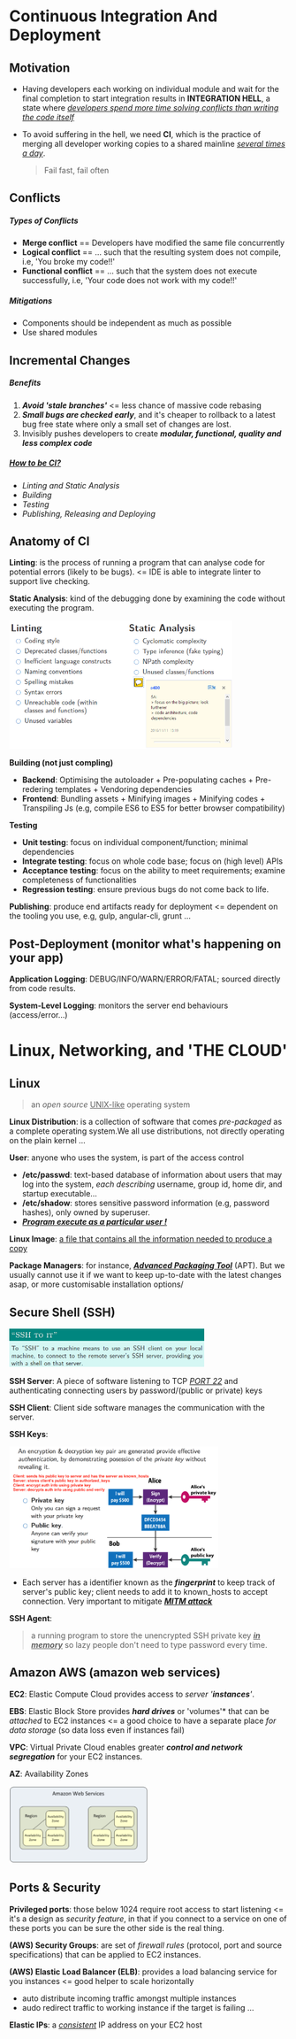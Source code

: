 # Continuous Integration And Deployment

## **Motivation**

* Having developers each working on individual module and wait for the final completion to start integration results in **INTEGRATION HELL**, a state where *<u>developers spend more time solving conflicts than writing the code itself</u>*

* To avoid suffering in the hell, we need **CI**, which is the practice of merging all developer working copies to a shared mainline *<u>several times a day</u>*. 

  > Fail fast, fail often

## **Conflicts**

##### **Types of Conflicts**

* **Merge conflict** == Developers have modified the same file concurrently
* **Logical conflict** == … such that the resulting system does not compile, i.e, 'You broke my code!!'
* **Functional conflict** == … such that the system does not execute successfully, i.e, 'Your code does not work with my code!!'

##### **Mitigations**

* Components should be independent as much as possible
* Use shared modules


## **Incremental Changes**

##### **Benefits**

1. ***Avoid 'stale branches'*** <= less chance of massive code rebasing
2. ***Small bugs are checked early***, and it's cheaper to rollback to a latest bug free state where only a small set of changes are lost.
3. Invisibly pushes developers to create ***modular, functional, quality and less complex code***

##### <u>How to be CI?</u>

* *Linting and Static Analysis*
* *Building*
* *Testing*
* *Publishing, Releasing and Deploying*

## **Anatomy of CI**

**Linting**: is the process of running a program that can analyse code for potential errors (likely to be bugs). <= IDE is able to integrate linter to support live checking. 

**Static Analysis**: kind of the debugging done by examining the code without executing the program. 

<img src="Linting&StaticAnalysis.PNG" height="80%" width="80%">

**Building (not just compling)**

* **Backend**: Optimising the autoloader + Pre-populating caches + Pre-redering templates + Vendoring dependencies
* **Frontend**: Bundling assets + Minifying images + Minifying codes + Transpiling Js (e.g, compile ES6 to ES5 for better browser compatibility) 

**Testing**

* **Unit testing**: focus on individual component/function; minimal dependencies
* **Integrate testing**: focus on whole code base; focus on (high level) APIs
* **Acceptance testing**: focus on the ability to meet requirements; examine completeness of functionalities
* **Regression testing**: ensure previous bugs do not come back to life. 

**Publishing**: produce end artifacts ready for deployment <= dependent on the tooling you use, e.g, gulp, angular-cli, grunt … 

## **Post-Deployment** (monitor what's happening on your app)

**Application Logging**: DEBUG/INFO/WARN/ERROR/FATAL; sourced directly from code results. 

**System-Level Logging**: monitors the server end behaviours (access/error...)

# Linux, Networking, and 'THE CLOUD'

## Linux

>  an *open source* <u>UNIX-like</u> operating system

**Linux Distribution**: is a collection of software that comes *pre-packaged* as a complete operating system.We all use distributions, not directly operating on the plain kernel … 

**User**: anyone who uses the system, is part of the access control

* **/etc/passwd**: text-based database of information about users that may log into the system, *each describing* username, group id, home dir, and startup executable… 
* **/etc/shadow**: stores sensitive password information (e.g, password hashes), only owned by superuser.
* **<u>*Program execute as a particular user !*</u>**

**Linux Image**: [a file that contains all the information needed to produce a copy](http://unix.stackexchange.com/questions/208407/why-is-the-linux-kernel-called-an-image)

**Package Managers**: for instance, <u>***Advanced Packaging Tool***</u> (APT). But we usually cannot use it if we want to keep up-to-date with the latest changes asap, or more customisable installation options/

## Secure Shell (SSH)

<img src="SSHtoit.PNG" height="70%" width="70%">

**SSH Server**: A piece of software listening to TCP <u>*PORT 22*</u> and authenticating connecting users by password/(public or private) keys

**SSH Client**: Client side software manages the communication with the server. 

**SSH Keys**: 

<img src="PPKeys.png" height="75%" width="75%">

* Each server has a identifier known as the ***fingerprint*** to keep track of server's public key; client needs to add it to known_hosts to accept connection. Very important to mitigate [**<u>*MITM attack*</u>**](https://en.wikipedia.org/wiki/Man-in-the-middle_attack)

**SSH Agent**: 

> a running program to store the unencrypted SSH private key <u>***in memory***</u> so lazy people don't need to type password every time. 

## Amazon AWS (amazon web services)

**EC2**: Elastic Compute Cloud provides access to *server '**instances**'*.

**EBS**: Elastic Block Store provides ***hard drives*** or 'volumes'* that can be *attached* to EC2 instances <= a good choice to have a separate place *for data storage* (so data loss even if instances fail)

**VPC**: Virtual Private Cloud enables greater ***control and network segregation*** for your EC2 instances. 

**AZ**: Availability Zones

<img src="AZ.png" height="50%" width="50%">

## Ports & Security

**Privileged ports**: those below 1024 require root access to start listening <= it's a design as *security feature*, in that if you connect to a service on one of these ports you can be sure the other side is the real thing. 

**(AWS) Security Groups**: are set of *firewall rules* (protocol, port and source specifications) that can be applied to EC2 instances. 

**(AWS) Elastic Load Balancer (ELB)**: provides a load balancing service for you instances <= good helper to scale horizontally

* auto distribute incoming traffic  amongst multiple instances 
* audo redirect traffic to working instance if the target is failing … 

**Elastic IPs**: a *<u>consistent</u>* IP address on your EC2 host
